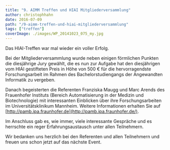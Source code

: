 ```yaml
---
title: "9. AIMM Treffen und HIAI Mitgliederversammlung"
author: christophhahn
date: 2016-07-09
path: "/9-aimm-treffen-und-hiai-mitgliederversammlung"
tags: ["treffen"]
coverImage: ./images/WP_20141023_075_my.jpg
---
```


Das HIAI-Treffen war mal wieder ein voller Erfolg.

Bei der Mitgliederversammlung wurde neben einigen förmlichen Punkten die diesjährige Jury gewählt, die es nun zur Aufgabe hat den diesjährigen vom HIAI gestifteten Preis in Höhe von 500 € für die hervorragendste Forschungsarbeit im Rahmen des Ba­che­lor­stu­di­en­gangs der Angewandten Informatik zu vergeben.

Danach begeisterten die Referenten Franziska Maugg und Marc Arends des Frauenhofer Instituts (Bereich Automatisierung in der Medizin und Biotechnologie) mit interessanten Einblicken über ihre Forschungsarbeiten im Universitätsklinikum Mannheim. Weitere Informationen erhalten Sie auf [http://pamb.ipa.fraunhofer.de](http://pamb.ipa.fraunhofer.de/).

Im Anschluss gab es, wie immer, viele interessante Gespräche und es herrschte ein reger Erfahrungsaustausch unter allen Teilnehmern.

Wir bedanken uns herzlich bei den Referenten und allen Teilnehmern und freuen uns schon jetzt auf das nächste Event.
